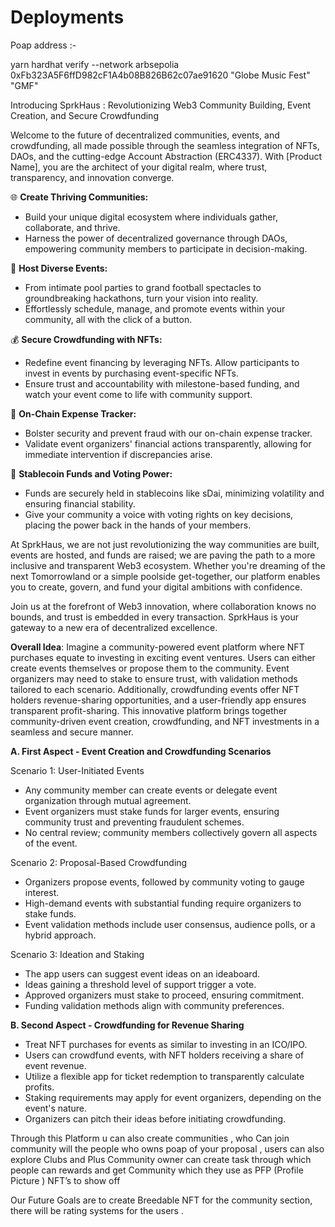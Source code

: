 # Deployments

Poap  address :- 


yarn hardhat verify --network arbsepolia 0xFb323A5F6ffD982cF1A4b08B826B62c07ae91620 "Globe Music Fest" "GMF"



Introducing SprkHaus : Revolutionizing Web3 Community Building, Event Creation, and Secure Crowdfunding

Welcome to the future of decentralized communities, events, and crowdfunding, all made possible through the seamless integration of NFTs, DAOs, and the cutting-edge Account Abstraction (ERC4337). With [Product Name], you are the architect of your digital realm, where trust, transparency, and innovation converge.

🌐 **Create Thriving Communities:**

- Build your unique digital ecosystem where individuals gather, collaborate, and thrive.
- Harness the power of decentralized governance through DAOs, empowering community members to participate in decision-making.

📅 **Host Diverse Events:**

- From intimate pool parties to grand football spectacles to groundbreaking hackathons, turn your vision into reality.
- Effortlessly schedule, manage, and promote events within your community, all with the click of a button.

💰 **Secure Crowdfunding with NFTs:**

- Redefine event financing by leveraging NFTs. Allow participants to invest in events by purchasing event-specific NFTs.
- Ensure trust and accountability with milestone-based funding, and watch your event come to life with community support.

💼 **On-Chain Expense Tracker:**

- Bolster security and prevent fraud with our on-chain expense tracker.
- Validate event organizers' financial actions transparently, allowing for immediate intervention if discrepancies arise.

💱 **Stablecoin Funds and Voting Power:**

- Funds are securely held in stablecoins like sDai, minimizing volatility and ensuring financial stability.
- Give your community a voice with voting rights on key decisions, placing the power back in the hands of your members.

At SprkHaus, we are not just revolutionizing the way communities are built, events are hosted, and funds are raised; we are paving the path to a more inclusive and transparent Web3 ecosystem. Whether you're dreaming of the next Tomorrowland or a simple poolside get-together, our platform enables you to create, govern, and fund your digital ambitions with confidence.

Join us at the forefront of Web3 innovation, where collaboration knows no bounds, and trust is embedded in every transaction. SprkHaus  is your gateway to a new era of decentralized excellence.

**Overall Idea**: Imagine a community-powered event platform where NFT purchases equate to investing in exciting event ventures. Users can either create events themselves or propose them to the community. Event organizers may need to stake to ensure trust, with validation methods tailored to each scenario. Additionally, crowdfunding events offer NFT holders revenue-sharing opportunities, and a user-friendly app ensures transparent profit-sharing. This innovative platform brings together community-driven event creation, crowdfunding, and NFT investments in a seamless and secure manner.

**A. First Aspect - Event Creation and Crowdfunding Scenarios**

Scenario 1: User-Initiated Events

- Any community member can create events or delegate event organization through mutual agreement.
- Event organizers must stake funds for larger events, ensuring community trust and preventing fraudulent schemes.
- No central review; community members collectively govern all aspects of the event.

Scenario 2: Proposal-Based Crowdfunding

- Organizers propose events, followed by community voting to gauge interest.
- High-demand events with substantial funding require organizers to stake funds.
- Event validation methods include user consensus, audience polls, or a hybrid approach.

Scenario 3: Ideation and Staking

- The app users can suggest event ideas on an ideaboard.
- Ideas gaining a threshold level of support trigger a vote.
- Approved organizers must stake to proceed, ensuring commitment.
- Funding validation methods align with community preferences.

**B. Second Aspect - Crowdfunding for Revenue Sharing**

- Treat NFT purchases for events as similar to investing in an ICO/IPO.
- Users can crowdfund events, with NFT holders receiving a share of event revenue.
- Utilize a flexible app for ticket redemption to transparently calculate profits.
- Staking requirements may apply for event organizers, depending on the event's nature.
- Organizers can pitch their ideas before initiating crowdfunding.

Through this Platform u can also create communities , who Can join community will the people who owns poap of your proposal , users can also explore Clubs and Plus Community owner can create task through which people can rewards and get Community which they use as PFP (Profile Picture ) NFT’s to show off 

Our Future Goals are to create Breedable NFT for the community section, there will be rating systems for the users .